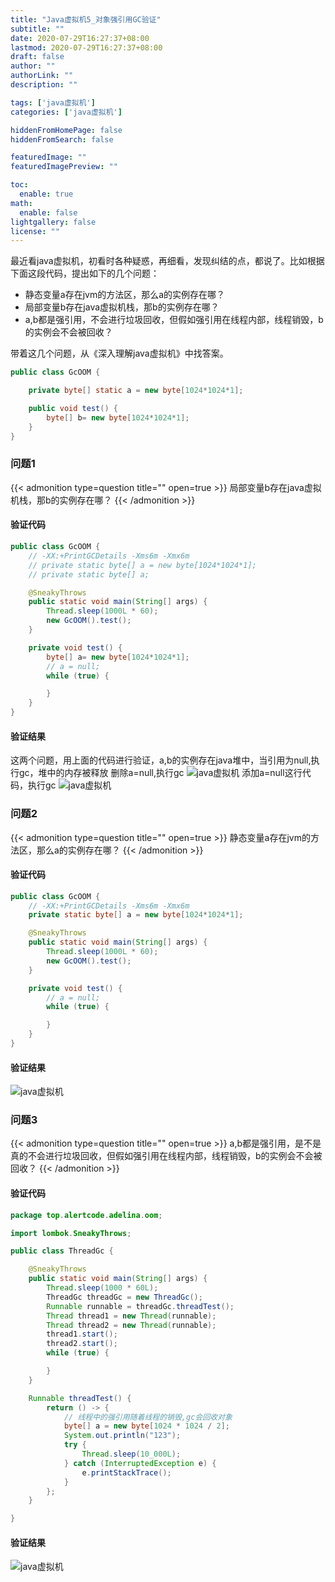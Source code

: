 ```yaml
---
title: "Java虚拟机5_对象强引用GC验证"
subtitle: ""
date: 2020-07-29T16:27:37+08:00
lastmod: 2020-07-29T16:27:37+08:00
draft: false
author: ""
authorLink: ""
description: ""

tags: ['java虚拟机']
categories: ['java虚拟机']

hiddenFromHomePage: false
hiddenFromSearch: false

featuredImage: ""
featuredImagePreview: ""

toc:
  enable: true
math:
  enable: false
lightgallery: false
license: ""
---
```

最近看java虚拟机，初看时各种疑惑，再细看，发现纠结的点，都说了。比如根据下面这段代码，提出如下的几个问题：
* 静态变量a存在jvm的方法区，那么a的实例存在哪？
* 局部变量b存在java虚拟机栈，那b的实例存在哪？
* a,b都是强引用，不会进行垃圾回收，但假如强引用在线程内部，线程销毁，b的实例会不会被回收？

带着这几个问题，从《深入理解java虚拟机》中找答案。


<!--more-->
```java
public class GcOOM {

    private byte[] static a = new byte[1024*1024*1];

    public void test() {
        byte[] b= new byte[1024*1024*1];
    }
}
```
### 问题1
{{< admonition type=question title="" open=true >}}
局部变量b存在java虚拟机栈，那b的实例存在哪？
{{< /admonition >}}

#### 验证代码
```java
public class GcOOM {
    // -XX:+PrintGCDetails -Xms6m -Xmx6m
    // private static byte[] a = new byte[1024*1024*1];
    // private static byte[] a;

    @SneakyThrows
    public static void main(String[] args) {
        Thread.sleep(1000L * 60);
        new GcOOM().test();
    }

    private void test() {
        byte[] a= new byte[1024*1024*1];
        // a = null;
        while (true) {

        }
    }
}

```
#### 验证结果
这两个问题，用上面的代码进行验证，a,b的实例存在java堆中，当引用为null,执行gc，堆中的内存被释放
删除a=null,执行gc
![](images/java虚拟机5_对象强引用GC验证/Snipaste_2020-07-29_12-19-54.png "java虚拟机")
添加a=null这行代码，执行gc
![](images/java虚拟机5_对象强引用GC验证/Snipaste_2020-07-29_12-16-01.png "java虚拟机")
### 问题2
{{< admonition type=question title="" open=true >}}
静态变量a存在jvm的方法区，那么a的实例存在哪？
{{< /admonition >}}
#### 验证代码
```java
public class GcOOM {
    // -XX:+PrintGCDetails -Xms6m -Xmx6m
    private static byte[] a = new byte[1024*1024*1];

    @SneakyThrows
    public static void main(String[] args) {
        Thread.sleep(1000L * 60);
        new GcOOM().test();
    }

    private void test() {
        // a = null;
        while (true) {

        }
    }
}
```
#### 验证结果
![](images/java虚拟机5_对象强引用GC验证/Snipaste_2020-07-29_12-32-16.png "java虚拟机")
### 问题3
{{< admonition type=question title="" open=true >}}
a,b都是强引用，是不是真的不会进行垃圾回收，但假如强引用在线程内部，线程销毁，b的实例会不会被回收？
{{< /admonition >}}
#### 验证代码
```java
package top.alertcode.adelina.oom;

import lombok.SneakyThrows;

public class ThreadGc {

    @SneakyThrows
    public static void main(String[] args) {
        Thread.sleep(1000 * 60L);
        ThreadGc threadGc = new ThreadGc();
        Runnable runnable = threadGc.threadTest();
        Thread thread1 = new Thread(runnable);
        Thread thread2 = new Thread(runnable);
        thread1.start();
        thread2.start();
        while (true) {

        }
    }

    Runnable threadTest() {
        return () -> {
            // 线程中的强引用随着线程的销毁,gc会回收对象
            byte[] a = new byte[1024 * 1024 / 2];
            System.out.println("123");
            try {
                Thread.sleep(10_000L);
            } catch (InterruptedException e) {
                e.printStackTrace();
            }
        };
    }

}
```
#### 验证结果
![](images/java虚拟机5_对象强引用GC验证/Snipaste_2020-07-29_15-16-26.png "java虚拟机")
